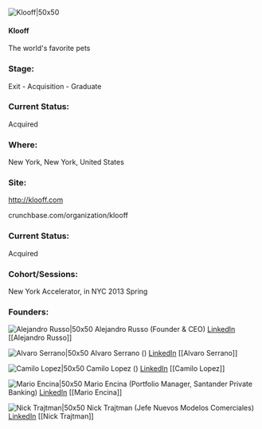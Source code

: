 

![Klooff|50x50](https://pbs.twimg.com/profile_images/430860401593425920/9bBV_1ii_bigger.png)

#### Klooff
The world's favorite pets

### Stage: 
Exit - Acquisition - Graduate 

### Current Status: 
Acquired

### Where:
New York, New York, United States

### Site:
http://klooff.com



crunchbase.com/organization/klooff

### Current Status: 
Acquired

### Cohort/Sessions: 
New York Accelerator, in NYC 2013 Spring

### Founders: 

![Alejandro Russo|50x50](https://s3.amazonaws.com/photos.angel.co/users/107071-medium_jpg?1331939341) Alejandro Russo (Founder & CEO) [LinkedIn](https://linkedin.com/in/alejandrorusso) [[Alejandro Russo]]

![Alvaro Serrano|50x50](http://gravatar.com/avatar/fbd96bec6aa554776d203e5b2ba578e4.png?s=150&d=identicon) Alvaro Serrano () [LinkedIn](https://linkedin.com/in/aserranom) [[Alvaro Serrano]]

![Camilo Lopez|50x50](https://graph.facebook.com/ELITEWHOLESALERS/picture?type=square) Camilo Lopez () [LinkedIn](https://linkedin.com/in/camilolopez) [[Camilo Lopez]]

![Mario Encina|50x50](https://s3.amazonaws.com/photos.angel.co/users/107084-medium_jpg?1331941935) Mario Encina (Portfolio Manager, Santander Private Banking) [LinkedIn](https://linkedin.com/in/marioencina) [[Mario Encina]]

![Nick Trajtman|50x50](https://s3.amazonaws.com/photos.angel.co/users/107078-medium_jpg?1331940531) Nick Trajtman (Jefe Nuevos Modelos Comerciales) [LinkedIn](https://linkedin.com/in/trajtman) [[Nick Trajtman]]


